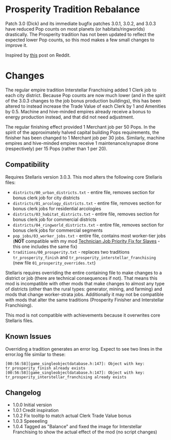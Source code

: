 # Prosperity Tradition Rebalance

Patch 3.0 (Dick) and its immediate bugfix patches 3.0.1, 3.0.2, and 3.0.3 have reduced Pop counts on most planets (or habitats/ringworlds) drastically.  The Prosperity tradition has not been updated to reflect the expected lower Pop counts, so this mod makes a few small changes to improve it.

Inspired by [this](https://www.reddit.com/r/Stellaris/comments/njvnys/is_there_a_mod_that_rebalanced_the_prosperity/) post on Reddit.

# Changes

The regular empire tradition Interstellar Franchising added 1 Clerk job to each city district.  Because Pop counts are now much lower (and in the spirit of the 3.0.3 changes to the job bonus production buildings), this has been altered to instead increase the Trade Value of each Clerk by 1 and Amenities by 0.5.  Machine and hive-minded empires already receive a bonus to energy production instead, and that did not need adjustment.

The regular finishing effect provided 1 Merchant job per 50 Pops.  In the spirit of the approximately halved capital building Pops requirements, the finisher has been changed to 1 Merchant job per 30 jobs.  Similarly, machine empires and hive-minded empires receive 1 maintenance/synapse drone (respectively) per 15 Pops (rather than 1 per 20).

## Compatibility

Requires Stellaris version 3.0.3.  This mod alters the following core Stellaris files:

* `districts/00_urban_districts.txt` - entire file, removes section for bonus clerk job for city districts
* `districts/01_arcology_districts.txt` - entire file, removes section for bonus clerk jobs for residential arcologies
* `districts/03_habitat_districts.txt` - entire file, removes section for bonus clerk job for commercial districts
* `districts/04_ringworld_districts.txt` - entire file, removes section for bonus clerk jobs for commercial segments
* `pop_jobs/03_worker_jobs.txt` - entire file, contains most worker-tier jobs (**NOT** compatible with my mod [Technician Job Priority Fix for Slaves](https://steamcommunity.com/workshop/filedetails/?id=2484702578) - this one includes the same fix)
* `traditions/00_prosperity.txt` - replaces two traditions `tr_prosperity_finish` and `tr_prosperity_interstellar_franchising` (new file `01_prosperity_overrides.txt`)

Stellaris requires overriding the entire containing file to make changes to a district or job (there are technical consequences if not).  That means this mod is incompatible with other mods that make changes to almost any type of districts (other than the rural types: generator, mining, and farming) and mods that change worker-strata jobs.  Additionally it may not be compatible with mods that alter the same traditions (Prosperity Finisher and Interstellar Franchising).

This mod is not compatible with achievements because it overwrites core Stellaris files.

## Known Issues

Overriding a tradition generates an error log.  Expect to see two lines in the error.log file similar to these:

```
[00:56:58][game_singleobjectdatabase.h:147]: Object with key: tr_prosperity_finish already exists
[00:56:58][game_singleobjectdatabase.h:147]: Object with key: tr_prosperity_interstellar_franchising already exists
```

## Changelog

* 1.0.0 Initial version
* 1.0.1 Credit inspiration
* 1.0.2 Fix tooltip to match actual Clerk Trade Value bonus
* 1.0.3 Speeeeling
* 1.0.4 Tagged as "Balance" and fixed the image for Interstellar Franchising to show the actual effect of the mod (no script changes)